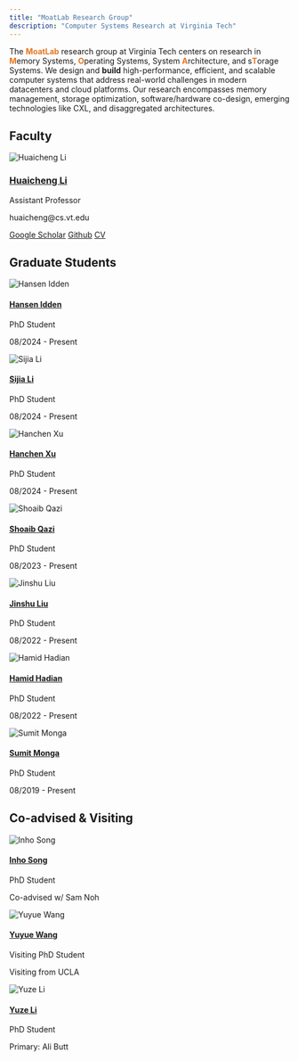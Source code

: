 ```yaml
---
title: "MoatLab Research Group"
description: "Computer Systems Research at Virginia Tech"
---
```




The <span style="color: #e5751f; font-weight: bold;">M</span><span style="color: #e5751f; font-weight: bold;">oat</span><span style="color: #e5751f; font-weight: bold;">Lab</span> research group at Virginia Tech centers on research in <span style="color: #e5751f; font-weight: bold;">M</span>emory Systems, <span style="color: #e5751f; font-weight: bold;">O</span>perating Systems, System <span style="color: #e5751f; font-weight: bold;">A</span>rchitecture, and s<span style="color: #e5751f; font-weight: bold;">T</span>orage Systems. We design and <span style="font-weight: bold">build</span> high-performance, efficient, and scalable computer systems that address real-world challenges in modern datacenters and cloud platforms. Our research encompasses memory management, storage optimization, software/hardware co-design, emerging technologies like CXL, and disaggregated architectures.


## Faculty

<div class="people-section">
  <div class="person-card faculty">
    <div class="person-image">
      <img src="/moatlab-pics/huaicheng-vt.jpg" alt="Huaicheng Li">
    </div>
    <div class="person-info">
      <h3 class="person-name"><a href="https://huaicheng.github.io" target="_blank">Huaicheng Li</a></h3>
      <p class="person-title">Assistant Professor</p>
      <p class="person-email">huaicheng@cs.vt.edu</p>
      <div class="person-links">
        <a href="https://scholar.google.com/citations?user=PxZIxpkAAAAJ&hl=en&oi=ao" target="_blank">Google Scholar</a>
        <a href="https://github.com/moatlab" target="_blank">Github</a>
        <a href="https://huaicheng.github.io/cv.pdf" target="_blank">CV</a>
      </div>
    </div>
  </div>
</div>

## Graduate Students

<div class="people-grid vertical">
  <div class="person-card student vertical">
    <div class="person-image">
      <img src="/students/hansen-idden.jpg" alt="Hansen Idden">
    </div>
    <div class="person-info">
      <h4 class="person-name"><a href="https://hansenidden18.github.io/" target="_blank">Hansen Idden</a></h4>
      <p class="person-title">PhD Student</p>
      <p class="person-period">08/2024 - Present</p>
    </div>
  </div>

  <div class="person-card student vertical">
    <div class="person-image">
      <img src="/students/sijia-li.jpg" alt="Sijia Li">
    </div>
    <div class="person-info">
      <h4 class="person-name"><a href="https://sijia-li.github.io/" target="_blank">Sijia Li</a></h4>
      <p class="person-title">PhD Student</p>
      <p class="person-period">08/2024 - Present</p>
    </div>
  </div>

  <div class="person-card student vertical">
    <div class="person-image">
      <img src="/students/hanchen-xu.jpg" alt="Hanchen Xu">
    </div>
    <div class="person-info">
      <h4 class="person-name"><a href="https://hanry.me/" target="_blank">Hanchen Xu</a></h4>
      <p class="person-title">PhD Student</p>
      <p class="person-period">08/2024 - Present</p>
    </div>
  </div>

  <div class="person-card student vertical">
    <div class="person-image">
      <img src="/students/shoaib-qazi.jpg" alt="Shoaib Qazi">
    </div>
    <div class="person-info">
      <h4 class="person-name"><a href="https://shoaibcs.github.io/" target="_blank">Shoaib Qazi</a></h4>
      <p class="person-title">PhD Student</p>
      <p class="person-period">08/2023 - Present</p>
    </div>
  </div>

  <div class="person-card student vertical">
    <div class="person-image">
      <img src="/students/jinshu-liu.jpg" alt="Jinshu Liu">
    </div>
    <div class="person-info">
      <h4 class="person-name"><a href="https://people.cs.vt.edu/jinshu/" target="_blank">Jinshu Liu</a></h4>
      <p class="person-title">PhD Student</p>
      <p class="person-period">08/2022 - Present</p>
    </div>
  </div>

  <div class="person-card student vertical">
    <div class="person-image">
      <img src="/students/hamid-hadian.jpg" alt="Hamid Hadian">
    </div>
    <div class="person-info">
      <h4 class="person-name"><a href="https://hamidhadian.github.io/" target="_blank">Hamid Hadian</a></h4>
      <p class="person-title">PhD Student</p>
      <p class="person-period">08/2022 - Present</p>
    </div>
  </div>

  <div class="person-card student vertical">
    <div class="person-image">
      <img src="/students/sumit-monga.jpg" alt="Sumit Monga">
    </div>
    <div class="person-info">
      <h4 class="person-name"><a href="https://www.linkedin.com/in/sumit-kumar-monga-611a75101/" target="_blank">Sumit Monga</a></h4>
      <p class="person-title">PhD Student</p>
      <p class="person-period">08/2019 - Present</p>
    </div>
  </div>
</div>

## Co-advised & Visiting

<div class="people-grid vertical">
  <div class="person-card student vertical co-advised">
    <div class="person-image">
      <img src="/students/inho-song.jpg" alt="Inho Song">
    </div>
    <div class="person-info">
      <h4 class="person-name"><a href="https://inhoinno.github.io/cv/" target="_blank">Inho Song</a></h4>
      <p class="person-title">PhD Student</p>
      <p class="person-period">Co-advised w/ Sam Noh</p>
    </div>
  </div>

  <div class="person-card student vertical visiting">
    <div class="person-image">
      <img src="/students/yuyue-wang.jpg" alt="Yuyue Wang">
    </div>
    <div class="person-info">
      <h4 class="person-name"><a href="http://web.cs.ucla.edu/~yuyue/" target="_blank">Yuyue Wang</a></h4>
      <p class="person-title">Visiting PhD Student</p>
      <p class="person-period">Visiting from UCLA</p>
    </div>
  </div>

  <div class="person-card student vertical co-advised">
    <div class="person-image">
      <img src="/students/yuze-li.jpg" alt="Yuze Li">
    </div>
    <div class="person-info">
      <h4 class="person-name"><a href="https://people.cs.vt.edu/lyuze/" target="_blank">Yuze Li</a></h4>
      <p class="person-title">PhD Student</p>
      <p class="person-period">Primary: Ali Butt</p>
    </div>
  </div>
</div>
